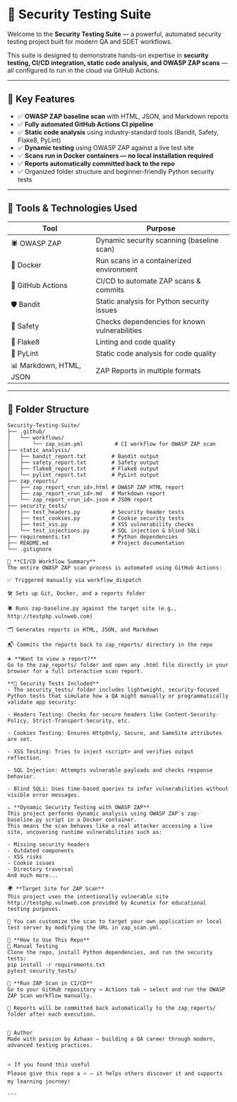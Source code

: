 # 🔐 Security Testing Suite

Welcome to the **Security Testing Suite** — a powerful, automated security testing project built for modern QA and SDET workflows.

This suite is designed to demonstrate hands-on expertise in **security testing, CI/CD integration, static code analysis, and OWASP ZAP scans** — all configured to run in the cloud via GitHub Actions.


---

## 🚀 Key Features

- ✅ **OWASP ZAP baseline scan** with HTML, JSON, and Markdown reports
- ✅ **Fully automated GitHub Actions CI pipeline**
- ✅ **Static code analysis** using industry-standard tools (Bandit, Safety, Flake8, PyLint)
- ✅ **Dynamic testing** using OWASP ZAP against a live test site
- ✅ **Scans run in Docker containers — no local installation required**
- ✅ **Reports automatically committed back to the repo**
- ✅ Organized folder structure and beginner-friendly Python security tests

---

## 🧰 Tools & Technologies Used

| Tool            | Purpose                                        |
|-----------------|------------------------------------------------|
| 🕷️ OWASP ZAP     | Dynamic security scanning (baseline scan)      |
| 🐳 Docker         | Run scans in a containerized environment       |
| 🚦 GitHub Actions | CI/CD to automate ZAP scans & commits         |
| 🛡️ Bandit         | Static analysis for Python security issues     |
| 🧪 Safety         | Checks dependencies for known vulnerabilities |
| 🧹 Flake8         | Linting and code quality                      |
| 🧐 PyLint         | Static code analysis for code quality         |
| 📊 Markdown, HTML, JSON | ZAP Reports in multiple formats           |

---

## 📁 Folder Structure

```text
Security-Testing-Suite/
├── .github/
│   └── workflows/
│       └── zap_scan.yml          # CI workflow for OWASP ZAP scan
├── static_analysis/
│   ├── bandit_report.txt        # Bandit output
│   ├── safety_report.txt        # Safety output
│   ├── flake8_report.txt        # Flake8 output
│   └── pylint_report.txt        # PyLint output
├── zap_reports/
│   ├── zap_report_<run_id>.html # OWASP ZAP HTML report
│   ├── zap_report_<run_id>.md   # Markdown report
│   └── zap_report_<run_id>.json # JSON report
├── security_tests/
│   ├── test_headers.py          # Security header tests
│   ├── test_cookies.py          # Cookie security tests
│   ├── test_xss.py              # XSS vulnerability checks
│   └── test_injections.py       # SQL injection & blind SQLi
├── requirements.txt             # Python dependencies
├── README.md                    # Project documentation
└── .gitignore

🔄 **CI/CD Workflow Summary**
The entire OWASP ZAP scan process is automated using GitHub Actions:

✅ Triggered manually via workflow_dispatch

🛠️ Sets up Git, Docker, and a reports folder

🕷️ Runs zap-baseline.py against the target site (e.g., http://testphp.vulnweb.com)

🗂️ Generates reports in HTML, JSON, and Markdown

📬 Commits the reports back to zap_reports/ directory in the repo

➕ **Want to view a report?**
Go to the zap_reports/ folder and open any .html file directly in your browser for a full interactive scan report.

**🧪 Security Tests Included**
- The security_tests/ folder includes lightweight, security-focused Python tests that simulate how a QA might manually or programmatically validate app security:

- Headers Testing: Checks for secure headers like Content-Security-Policy, Strict-Transport-Security, etc.

- Cookies Testing: Ensures HttpOnly, Secure, and SameSite attributes are set.

- XSS Testing: Tries to inject <script> and verifies output reflection.

- SQL Injection: Attempts vulnerable payloads and checks response behavior.

- Blind SQLi: Uses time-based queries to infer vulnerabilities without visible error messages.

⚔️ **Dynamic Security Testing with OWASP ZAP**
This project performs dynamic analysis using OWASP ZAP's zap-baseline.py script in a Docker container.
This means the scan behaves like a real attacker accessing a live site, uncovering runtime vulnerabilities such as:

- Missing security headers
- Outdated components
- XSS risks
- Cookie issues
- Directory traversal
And much more...

🌍 **Target Site for ZAP Scan**
This project uses the intentionally vulnerable site http://testphp.vulnweb.com provided by Acunetix for educational testing purposes.

🔧 You can customize the scan to target your own application or local test server by modifying the URL in zap_scan.yml.

🎯 **How to Use This Repo**
🧪 Manual Testing
Clone the repo, install Python dependencies, and run the security tests:
pip install -r requirements.txt
pytest security_tests/

🤖 **Run ZAP Scan in CI/CD**
Go to your GitHub repository → Actions tab → select and run the OWASP ZAP Scan workflow manually.

📂 Reports will be committed back automatically to the zap_reports/ folder after each execution.


🙌 Author
Made with passion by Azhaan — building a QA career through modern, advanced testing practices.


⭐️ If you found this useful
Please give this repo a ⭐️ — it helps others discover it and supports my learning journey!

---
